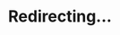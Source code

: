 ---
title: Redirecting...
layout: redirect
sitemap: false
permalink: /results/UK
redirect_to: /results/GBR/
---